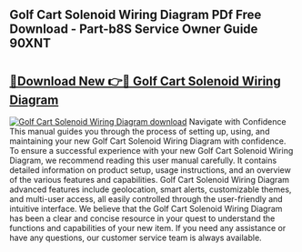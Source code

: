 ## Golf Cart Solenoid Wiring Diagram PDf Free Download - Part-b8S Service Owner Guide 90XNT

# <h2><a href="http://dft891k.blite.top/?on=Golf+Cart+Solenoid+Wiring+Diagram">🔗Download New 👉🔴 Golf Cart Solenoid Wiring Diagram</a></h2>

[![Golf Cart Solenoid Wiring Diagram download](https://i.imgur.com/lujVjoI.png)](http://dft891k.blite.top/?on=Golf+Cart+Solenoid+Wiring+Diagram)
Navigate with Confidence This manual guides you through the process of setting up, using, and maintaining your new Golf Cart Solenoid Wiring Diagram with confidence. To ensure a successful experience with your new Golf Cart Solenoid Wiring Diagram, we recommend reading this user manual carefully. It contains detailed information on product setup, usage instructions, and an overview of the various features and capabilities. Golf Cart Solenoid Wiring Diagram advanced features include geolocation, smart alerts, customizable themes, and multi-user access, all easily controlled through the user-friendly and intuitive interface. We believe that the Golf Cart Solenoid Wiring Diagram has been a clear and concise resource in your quest to understand the functions and capabilities of your new item. If you need any assistance or have any questions, our customer service team is always available.
